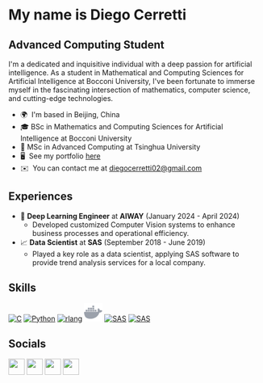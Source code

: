 My name is Diego Cerretti
======================================================================================================================================

Advanced Computing Student
----------

I'm a dedicated and inquisitive individual with a deep passion for artificial intelligence. As a student in Mathematical and Computing Sciences for Artificial Intelligence at Bocconi University, I've been fortunate to immerse myself in the fascinating intersection of mathematics, computer science, and cutting-edge technologies.

* 🌍  I'm based in Beijing, China
* 🎓  BSc in Mathematics and Computing Sciences for Artificial Intelligence at Bocconi University
* 📖  MSc in Advanced Computing at Tsinghua University
* 🖥️  See my portfolio [here](https://diegocerretti.github.io)
* ✉️  You can contact me at [diegocerretti02@gmail.com](mailto:diegocerretti02@gmail.com)

Experiences
----------

* 🧠 **Deep Learning Engineer** at **AIWAY** (January 2024 - April 2024)
  - Developed customized Computer Vision systems to enhance business processes and operational efficiency.
* 📈 **Data Scientist** at **SAS** (September 2018 - June 2019)
  - Played a key role as a data scientist, applying SAS software to provide trend analysis services for a local company.

Skills
----------

<p align="left">
<a href="https://docs.microsoft.com/en-us/cpp/?view=msvc-170" target="_blank" rel="noreferrer"><img src="https://raw.githubusercontent.com/danielcranney/readme-generator/main/public/icons/skills/c-colored.svg" width="36" height="36" alt="C" /></a>
<a href="https://www.python.org/" target="_blank" rel="noreferrer"><img src="https://raw.githubusercontent.com/danielcranney/readme-generator/main/public/icons/skills/python-colored.svg" width="36" height="36" alt="Python" /></a>
<a href="https://www.r-project.org/" target="_blank" rel="noreferrer"><img src="https://raw.githubusercontent.com/danielcranney/readme-generator/main/public/icons/skills/rlang-colored.svg" width="36" height="36" alt="rlang" /></a>
<a href="https://hub.docker.com/" target="_blank" rel="noreferrer"><img src="https://github.com/danielcranney/profileme-dev/blob/main/public/icons/skills/docker.svg" width="36" height="36" alt="Docker" /></a>
<a href="https://www.sas.com/" target="_blank" rel="noreferrer"><img src="https://cdn.icon-icons.com/icons2/2699/PNG/512/sas_logo_icon_170761.png" width="36" height="36" alt="SAS" /></a>
<a href="https://flask.palletsprojects.com/en/3.0.x/" target="_blank" rel="noreferrer"><img src="https://github.com/danielcranney/profileme-dev/blob/main/public/icons/skills/flask.svg" width="36" height="36" alt="SAS" /></a>
</p>

Socials
----------

<p align="left"> <a href="https://www.github.com/diegocerretti" target="_blank" rel="noreferrer"><img src="https://raw.githubusercontent.com/danielcranney/readme-generator/main/public/icons/socials/github.svg" width="32" height="32" /></a> <a href="http://www.instagram.com/diegocerretti" target="_blank" rel="noreferrer"><img src="https://raw.githubusercontent.com/danielcranney/readme-generator/main/public/icons/socials/instagram.svg" width="32" height="32" /></a> <a href="https://www.linkedin.com/in/diegocerretti" target="_blank" rel="noreferrer"><img src="https://raw.githubusercontent.com/danielcranney/readme-generator/main/public/icons/socials/linkedin.svg" width="32" height="32" /></a> <a href="https://www.twitter.com/CerrettiDiego" target="_blank" rel="noreferrer"><img src="https://raw.githubusercontent.com/danielcranney/readme-generator/main/public/icons/socials/twitter.svg" width="32" height="32" /></a></p>
